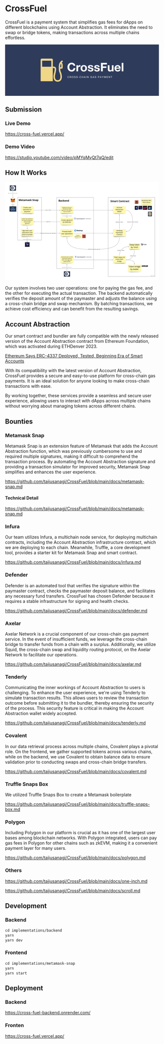 # CrossFuel

CrossFuel is a payment system that simplifies gas fees for dApps on different blockchains using Account Abstraction.
It eliminates the need to swap or bridge tokens, making transactions across multiple chains effortless.

![banner](./docs/banner_wide.png)

## Submission

### Live Demo

https://cross-fuel.vercel.app/

### Demo Video

https://studio.youtube.com/video/pMYqMyQt7qQ/edit

## How It Works

![how-it-works](./docs/how-it-works.jpg)

Our system involves two user operations: one for paying the gas fee, and the other for executing the actual transaction. The backend automatically verifies the deposit amount of the paymaster and adjusts the balance using a cross-chain bridge and swap mechanism. By batching transactions, we achieve cost efficiency and can benefit from the resulting savings.

## Account Abstraction

Our smart contract and bundler are fully compatible with the newly released version of the Account Abstraction contract from Ethereum Foundation, which was activated during ETHDenver 2023.

[Ethereum Says ERC-4337 Deployed, Tested, Beginning Era of Smart Accounts](https://www.coindesk.com/tech/2023/03/01/ethereum-activates-account-abstraction-touted-by-founder-buterin-as-key-advance/)

With its compatibility with the latest version of Account Abstraction, CrossFuel provides a secure and easy-to-use platform for cross-chain gas payments. It is an ideal solution for anyone looking to make cross-chain transactions with ease.

By working together, these services provide a seamless and secure user experience, allowing users to interact with dApps across multiple chains without worrying about managing tokens across different chains.

## Bounties

### Metamask Snap

Metamask Snap is an extension feature of Metamask that adds the Account Abstraction function, which was previously cumbersome to use and required multiple signatures, making it difficult to comprehend the transaction process. By automating the Account Abstraction signature and providing a transaction simulator for improved security, Metamask Snap simplifies and enhances the user experience.

https://github.com/taijusanagi/CrossFuel/blob/main/docs/metamask-snap.md

#### Technical Detail

https://github.com/taijusanagi/CrossFuel/blob/main/docs/metamask-snap.md

### Infura

Our team utilizes Infura, a multichain node service, for deploying multichain contracts, including the Account Abstraction infrastructure contract, which we are deploying to each chain. Meanwhile, Truffle, a core development tool, provides a starter kit for Metamask Snap and smart contract.

https://github.com/taijusanagi/CrossFuel/blob/main/docs/infura.md

### Defender

Defender is an automated tool that verifies the signature within the paymaster contract, checks the paymaster deposit balance, and facilitates any necessary fund transfers. CrossFuel has chosen Defender because it requires a stable infrastructure for signing and health checks.

https://github.com/taijusanagi/CrossFuel/blob/main/docs/defender.md

### Axelar

Axelar Network is a crucial component of our cross-chain gas payment service. In the event of insufficient funds, we leverage the cross-chain bridge to transfer funds from a chain with a surplus. Additionally, we utilize Squid, the cross-chain swap and liquidity routing protocol, on the Axelar Network to facilitate our operations.

https://github.com/taijusanagi/CrossFuel/blob/main/docs/axelar.md

### Tenderly

Communicating the inner workings of Account Abstraction to users is challenging. To enhance the user experience, we're using Tenderly to simulate transaction results. This allows users to review the transaction outcome before submitting it to the bundler, thereby ensuring the security of the process. This security feature is critical in making the Account Abstraction wallet widely accepted.

https://github.com/taijusanagi/CrossFuel/blob/main/docs/tenderly.md

### Covalent

In our data retrieval process across multiple chains, Covalent plays a pivotal role. On the frontend, we gather supported tokens across various chains, while on the backend, we use Covalent to obtain balance data to ensure validation prior to conducting swaps and cross-chain bridge transfers.

https://github.com/taijusanagi/CrossFuel/blob/main/docs/covalent.md

### Truffle Snaps Box

We utilized Truffle Snaps Box to create a Metamask boilerplate

https://github.com/taijusanagi/CrossFuel/blob/main/docs/truffle-snaps-box.md

### Polygon

Including Polygon in our platform is crucial as it has one of the largest user bases among blockchain networks. With Polygon integrated, users can pay gas fees in Polygon for other chains such as zkEVM, making it a convenient payment layer for many users.

https://github.com/taijusanagi/CrossFuel/blob/main/docs/polygon.md

### Others

https://github.com/taijusanagi/CrossFuel/blob/main/docs/one-inch.md

https://github.com/taijusanagi/CrossFuel/blob/main/docs/scroll.md

## Development

### Backend

```
cd implementations/backend
yarn
yarn dev
```

### Frontend

```
cd implementations/metamask-snap
yarn
yarn start
```

## Deployment

### Backend

https://cross-fuel-backend.onrender.com/

### Fronten

https://cross-fuel.vercel.app/
